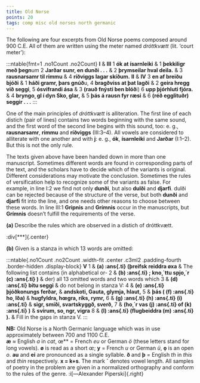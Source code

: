 ```yaml
---
title: Old Norse
points: 20
tags: comp misc old norses north germanic
---
```


The following are four excerpts from Old Norse poems composed
around 900 C.E. All of them are written using the meter named *dróttkvætt* (lit. ‘court meter’):

:::ntable{fmt=1 .no1Count .no2Count}
**I** & **III**
1 **ók at ísarnleiki** & 1 **þekkiligr með þegn**um
2 **Jarðar sunr, en dunði . . .** & 2 **þrymseilar hval deila.**
& 3 **rausnarsamr til rimmu**
& 4 **ríðviggs lagar skíðum.**
**II** & **IV**
3 **en af breiðu bjóði** & 1 **háði gramr, þars gnúð**u,
4 **bragðvíss at þat lagði** & 2 **geira hregg við seggi**, 
5 **ósvífrandi ása** & 3 **(rauð fnýsti ben blóð**i)
6 **upp þjórhluti fjóra.** & 4 **bryngo˛ gl í dyn Sko˛ glar,**
& 5 **þás á rausn fyr ræsi**
& 6 **(réð egglituðr) seggir . . .**
:::

One of the main principles of *dróttkvætt* is alliteration. The first line of each distich (pair of
lines) contains two words beginning with the same sound, and the first word of the second line
begins with this sound, too: e. g., **rausnarsamr**, **rimmu** and **ríðviggs** (III:3–4). All vowels are
considered to alliterate with one another and with **j**: e. g., **ók**, **ísarnleiki** and **Jarðar** (I:1–2).
But this is not the only rule.

The texts given above have been handed down in more than one manuscript. Sometimes
different words are found in corresponding parts of the text, and the scholars have to decide which
of the variants is original. Different considerations may motivate the conclusion. Sometimes the
rules of versification help to recognize some of the variants as false. For example, in line I:2 we
find not only **dunði**, but also **dulði** and **djarfi**. dulði can be rejected because of the structure
of the verse, but both **dunði** and **djarfi** fit into the line, and one needs other reasons to choose
between these words. In line III:1 **Gripnis** and **Grímnis** occur in the manuscripts, but **Grímnis**
doesn’t fulfill the requirements of the verse.

**(a)** Describe the rules which are observed in a distich of dróttkvætt.

:div[***]{.center}

**(b)** Given is a stanza in which 13 words are omitted:

:::ntable{.no1Count .no2Count .width-fit .center .c3ml2 .padding-fourth .border-hidden .display-block}
**V**
1 & **(a) :ans{.ti} (þreifsk reiddra øxa** & The following list contains (in alphabetical or-
2 & **(b) :ans{.ti} ; kno˛´ttu spjo˛´r (c) :ans{.ti} )** & der) all 13 omitted words and two words which
3 & **(d) :ans{.ti} bitu seggi** & do not belong in stanza V:
4 & **(e) :ans{.ti} þjóðkonungs ferðar,** & **andskoti, Gauta, glymja, hlaut,**
5 & **þás ( (f) :ans{.ti} ho˛ lða)** & **hugfyldra, hœgra, ríks, rymr,**
6 & **(g) :ans{.ti} (h) :ans{.ti} (i) :ans{.ti}** & **sigr, smíði, svartskyggð, sverð,**
7 & **(ho˛´r vas (j) :ans{.ti} of (k) :ans{.ti} )** & **svírum, so˛ ngr, vigra**
8 & **(l) :ans{.ti} (flugbeiddra (m) :ans{.ti} ).** & Fill in the gaps in stanza V.
:::

**NB:** Old Norse is a North Germanic language which was in use approximately between 700 and
1100 C.E.
<br>**æ** ≈ English *a* in *cat*, œ** = French *eu* or German *ö* (these letters stand for long vowels). **ø** is
read as a short *œ*; **y** = French *u* or German *ü*, **o̩** is an open *o*. **au** and **ei** are pronounced as a
single syllable. **ð** and **þ** = English *th* in *this* and *thin* respectively. **x = k+s**. The mark **´** denotes
vowel length. All samples of poetry in the problem are given in a normalized orthography and
conform to the rules of the genre. :i[—Alexander Piperski]{.right}
